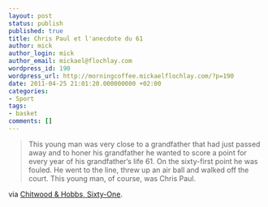 ```yaml
---
layout: post
status: publish
published: true
title: Chris Paul et l'anecdote du 61
author: mick
author_login: mick
author_email: mickael@flochlay.com
wordpress_id: 190
wordpress_url: http://morningcoffee.mickaelflochlay.com/?p=190
date: 2011-04-25 21:01:20.000000000 +02:00
categories:
- Sport
tags:
- basket
comments: []
---
```

<blockquote>This young man was very close to a grandfather that had just passed away and to honer his grandfather he wanted to score a point for every year of his grandfather’s life 61. On the sixty-first point he was fouled. He went to the line, threw up an air ball and walked off the court. This young man, of course, was Chris Paul.</blockquote>
via <a href="http://chitwoodandhobbs.com/post/4928323390/sixty-one">Chitwood &amp; Hobbs, Sixty-One</a>.
